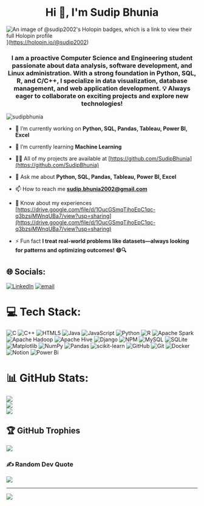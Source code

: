 <h1 align="center">Hi 👋, I'm Sudip Bhunia</h1>

![An image of @sudip2002's Holopin badges, which is a link to view their full Holopin profile](https://holopin.me/sudip2002)](https://holopin.io/@sudip2002)

<h3 align="center">I am a proactive Computer Science and Engineering student passionate about data analysis, software development, and Linux administration. With a strong foundation in Python, SQL, R, and C/C++, I specialize in data visualization, database management, and web application development. 💡 Always eager to collaborate on exciting projects and explore new technologies!</h3>

<p align="left"> <img src="https://komarev.com/ghpvc/?username=sudipbhunia&label=Profile%20views&color=0e75b6&style=flat" alt="sudipbhunia" /> </p>


- 🔭 I’m currently working on **Python, SQL, Pandas, Tableau, Power BI, Excel**

- 🌱 I’m currently learning **Machine Learning**

- 👨‍💻 All of my projects are available at [https://github.com/SudipBhunia](https://github.com/SudipBhunia)

- 💬 Ask me about **Python, SQL, Pandas, Tableau, Power BI, Excel**

- 📫 How to reach me **sudip.bhunia2002@gmail.com**

- 📄 Know about my experiences [https://drive.google.com/file/d/1OucGSmqTihoEpC1qc-q3bzsiMWnqUBa7/view?usp=sharing](https://drive.google.com/file/d/1OucGSmqTihoEpC1qc-q3bzsiMWnqUBa7/view?usp=sharing)

- ⚡ Fun fact **I treat real-world problems like datasets—always looking for patterns and optimizing outcomes! 😄🔍**


## 🌐 Socials:
[![LinkedIn](https://img.shields.io/badge/LinkedIn-%230077B5.svg?logo=linkedin&logoColor=white)](https://linkedin.com/in/SudipBhunia) [![email](https://img.shields.io/badge/Email-D14836?logo=gmail&logoColor=white)](mailto:sudip.bhunia2002@gmail.com) 

# 💻 Tech Stack:
![C](https://img.shields.io/badge/c-%2300599C.svg?style=flat&logo=c&logoColor=white) ![C++](https://img.shields.io/badge/c++-%2300599C.svg?style=flat&logo=c%2B%2B&logoColor=white) ![HTML5](https://img.shields.io/badge/html5-%23E34F26.svg?style=flat&logo=html5&logoColor=white) ![Java](https://img.shields.io/badge/java-%23ED8B00.svg?style=flat&logo=openjdk&logoColor=white) ![JavaScript](https://img.shields.io/badge/javascript-%23323330.svg?style=flat&logo=javascript&logoColor=%23F7DF1E) ![Python](https://img.shields.io/badge/python-3670A0?style=flat&logo=python&logoColor=ffdd54) ![R](https://img.shields.io/badge/r-%23276DC3.svg?style=flat&logo=r&logoColor=white) ![Apache Spark](https://img.shields.io/badge/Apache%20Spark-FDEE21?style=flat&logo=apachespark&logoColor=black) ![Apache Hadoop](https://img.shields.io/badge/Apache%20Hadoop-66CCFF?style=flat&logo=apachehadoop&logoColor=black) ![Apache Hive](https://img.shields.io/badge/Apache%20Hive-FDEE21?style=flat&logo=apachehive&logoColor=black) ![Django](https://img.shields.io/badge/django-%23092E20.svg?style=flat&logo=django&logoColor=white) ![NPM](https://img.shields.io/badge/NPM-%23CB3837.svg?style=flat&logo=npm&logoColor=white) ![MySQL](https://img.shields.io/badge/mysql-4479A1.svg?style=flat&logo=mysql&logoColor=white) ![SQLite](https://img.shields.io/badge/sqlite-%2307405e.svg?style=flat&logo=sqlite&logoColor=white) ![Matplotlib](https://img.shields.io/badge/Matplotlib-%23ffffff.svg?style=flat&logo=Matplotlib&logoColor=black) ![NumPy](https://img.shields.io/badge/numpy-%23013243.svg?style=flat&logo=numpy&logoColor=white) ![Pandas](https://img.shields.io/badge/pandas-%23150458.svg?style=flat&logo=pandas&logoColor=white) ![scikit-learn](https://img.shields.io/badge/scikit--learn-%23F7931E.svg?style=flat&logo=scikit-learn&logoColor=white) ![GitHub](https://img.shields.io/badge/github-%23121011.svg?style=flat&logo=github&logoColor=white) ![Git](https://img.shields.io/badge/git-%23F05033.svg?style=flat&logo=git&logoColor=white) ![Docker](https://img.shields.io/badge/docker-%230db7ed.svg?style=flat&logo=docker&logoColor=white) ![Notion](https://img.shields.io/badge/Notion-%23000000.svg?style=flat&logo=notion&logoColor=white) ![Power Bi](https://img.shields.io/badge/power_bi-F2C811?style=flat&logo=powerbi&logoColor=black)
# 📊 GitHub Stats:
![](https://github-readme-stats.vercel.app/api?username=SudipBhunia&theme=dark&hide_border=false&include_all_commits=false&count_private=false)<br/>
![](https://nirzak-streak-stats.vercel.app/?user=SudipBhunia&theme=dark&hide_border=false)<br/>
![](https://github-readme-stats.vercel.app/api/top-langs/?username=SudipBhunia&theme=dark&hide_border=false&include_all_commits=false&count_private=false&layout=compact)

## 🏆 GitHub Trophies
![](https://github-profile-trophy.vercel.app/?username=SudipBhunia&theme=radical&no-frame=false&no-bg=true&margin-w=4)

### ✍️ Random Dev Quote
![](https://quotes-github-readme.vercel.app/api?type=horizontal&theme=radical)

---
[![](https://visitcount.itsvg.in/api?id=SudipBhunia&icon=0&color=0)](https://visitcount.itsvg.in)

